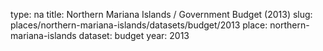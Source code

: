 type: na
title: Northern Mariana Islands / Government Budget (2013)
slug: places/northern-mariana-islands/datasets/budget/2013
place: northern-mariana-islands
dataset: budget
year: 2013
